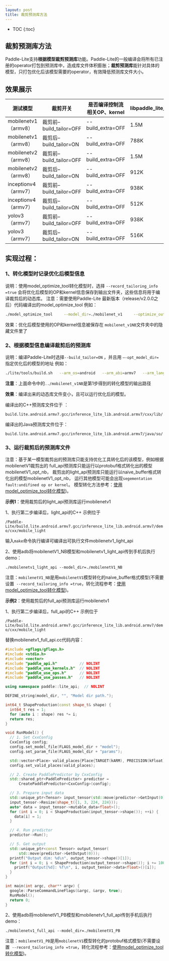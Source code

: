 ```yaml
---
layout: post
title: 裁剪预测库方法
---
```

* TOC
{:toc}

## 裁剪预测库方法

Paddle-Lite支持**根据模型裁剪预测库**功能。Paddle-Lite的一般编译会将所有已注册的operator打包到预测库中，造成库文件体积膨胀；**裁剪预测库**能针对具体的模型，只打包优化后该模型需要的operator，有效降低预测库文件大小。

## 效果展示

| 测试模型 | 裁剪开关 | 是否编译控制流相关OP、kernel | libpaddle_lite_jni.so |
| ------------------ | ---------------------------- | ----------------------------- | --------------------- |
| mobilenetv1（armv8） | 裁剪前–build_tailor=OFF   | --build_extra=OFF         | 1.5M                |
| mobilenetv1（armv8） | 裁剪后–build_tailor=ON   | --build_extra=OFF         | 788K              |
| mobilenetv2（armv8） | 裁剪前–build_tailor=OFF      | --build_extra=OFF         | 1.5M                |
| mobilenetv2（armv8） | 裁剪后–build_tailor=ON   | --build_extra=OFF         | 912K          |
| inceptionv4（armv7） | 裁剪前–build_tailor=OFF     | --build_extra=OFF          | 938K     |
| inceptionv4（armv7） | 裁剪后–build_tailor=ON   | --build_extra=OFF         | 512K       |
| yolov3（armv7） | 裁剪前–build_tailor=OFF      | --build_extra=OFF          | 938K |
| yolov3（armv7） | 裁剪后–build_tailor=ON   | --build_extra=OFF         | 516K          |

## 实现过程：


### 1、转化模型时记录优化后模型信息

说明：使用model_optimize_tool转化模型时，选择 `--record_tailoring_info =true`  会将优化后模型的OP和kernel信息保存到输出文件夹，这些信息将用于编译裁剪后的动态库。
注意：需要使用Paddle-Lite 最新版本（release/v2.0.0之后）代码编译出的model_optimize_tool
例如：

```bash
./model_optimize_tool     --model_dir=./mobilenet_v1     --optimize_out_type=naive_buffer     --optimize_out=mobilenet_v1NB     --record_tailoring_info =true     --valid_targets=arm
```
效果：优化后模型使用的OP和kernel信息被保存在 `mobilenet_v1NB`文件夹中的隐藏文件里了

### 2、根据模型信息编译裁剪后的预测库

说明：编译Paddle-Lite时选择`--build_tailor=ON` ，并且用   `–-opt_model_dir=`   指定优化后的模型的地址
例如：

```bash
./lite/tools/build.sh   --arm_os=android   --arm_abi=armv7   --arm_lang=gcc   --android_stl=c++_static   --build_extra=ON --build_tailor=ON --opt_model_dir=../mobilenet_v1NB full_publish
```
**注意**：上面命令中的`../mobilenet_v1NB`是第1步得到的转化模型的输出路径

**效果**：编译出来的动态库文件变小，且可以运行优化后的模型。

编译出的C++预测库文件位于  ：

`build.lite.android.armv7.gcc/inference_lite_lib.android.armv7/cxx/lib/`

编译出的Java预测库文件位于：

`build.lite.android.armv7.gcc/inference_lite_lib.android.armv7/java/so/`

### 3、运行裁剪后的预测库文件

注意：基于某一模型裁剪出的预测库只能支持优化工具转化后的该模型，例如根据mobilenetV1裁剪出的 full_api预测库只能运行以protobuf格式转化出的模型mobilenetV1_opt_nb， 裁剪出的light_api预测库只能运行以naive_buffer格式转化出的模型mobilenetV1_opt_nb， 运行其他模型可能会出现`segementation fault:undifined op or kernel`。  模型转化方法参考：[使用model_optimize_tool转化模型](../model_optimize_tool))。



**示例1**：使用裁剪后的light_api预测库运行mobilenetv1

1、执行第二步编译后，light_api的C++ 示例位于

`/Paddle-Lite/build.lite.android.armv7.gcc/inference_lite_lib.android.armv7/demo/cxx/mobile_light`

输入`make`命令执行编译可编译出可执行文件mobilenetv1_light_api

2、使用adb将mobilenetV1_NB模型和mobilenetv1_light_api传到手机后执行demo：

`./mobilenetv1_light_api --model_dir=./mobilenetV1_NB`

注意：`mobilenetV1_NB`是用`mobilenetV1`模型转化的naive_buffer格式模型(不需要设置` --record_tailoring_info =true`，转化流程参考：[使用model_optimize_tool转化模型](../model_optimize_tool))。



**示例2**：使用裁剪后的full_api预测库运行mobilenetv1

1、执行第二步编译后，full_api的C++ 示例位于

`/Paddle-Lite/build.lite.android.armv7.gcc/inference_lite_lib.android.armv7/demo/cxx/mobile_light`

替换mobilenetv1_full_api.cc代码内容：

```C++
#include <gflags/gflags.h>
#include <stdio.h>
#include <vector>
#include "paddle_api.h"          // NOLINT
#include "paddle_use_kernels.h"  // NOLINT
#include "paddle_use_ops.h"      // NOLINT
#include "paddle_use_passes.h"   // NOLINT

using namespace paddle::lite_api;  // NOLINT

DEFINE_string(model_dir, "", "Model dir path.");

int64_t ShapeProduction(const shape_t& shape) {
  int64_t res = 1;
  for (auto i : shape) res *= i;
  return res;
}

void RunModel() {
  // 1. Set CxxConfig
  CxxConfig config;
  config.set_model_file(FLAGS_model_dir + "model");
  config.set_param_file(FLAGS_model_dir + "params");

  std::vector<Place> valid_places{Place{TARGET(kARM), PRECISION(kFloat)}};
  config.set_valid_places(valid_places);

  // 2. Create PaddlePredictor by CxxConfig
  std::shared_ptr<PaddlePredictor> predictor =
      CreatePaddlePredictor<CxxConfig>(config);

  // 3. Prepare input data
  std::unique_ptr<Tensor> input_tensor(std::move(predictor->GetInput(0)));
  input_tensor->Resize(shape_t({1, 3, 224, 224}));
  auto* data = input_tensor->mutable_data<float>();
  for (int i = 0; i < ShapeProduction(input_tensor->shape()); ++i) {
    data[i] = 1;
  }

  // 4. Run predictor
  predictor->Run();

  // 5. Get output
  std::unique_ptr<const Tensor> output_tensor(
      std::move(predictor->GetOutput(0)));
  printf("Output dim: %d\n", output_tensor->shape()[1]);
  for (int i = 0; i < ShapeProduction(output_tensor->shape()); i += 100) {
    printf("Output[%d]: %f\n", i, output_tensor->data<float>()[i]);
  }
}

int main(int argc, char** argv) {
  google::ParseCommandLineFlags(&argc, &argv, true);
  RunModel();
  return 0;
}

```

2、使用adb将mobilenetV1_PB模型和mobilenetv1_full_api传到手机后执行demo：

`./mobilenetv1_full_api --model_dir=./mobilenetV1_PB`

注意：`mobilenetV1_PB`是用`mobilenetV1`模型转化的protobuf格式模型(不需要设置` --record_tailoring_info =true`，转化流程参考：[使用model_optimize_tool转化模型](../model_optimize_tool))。


